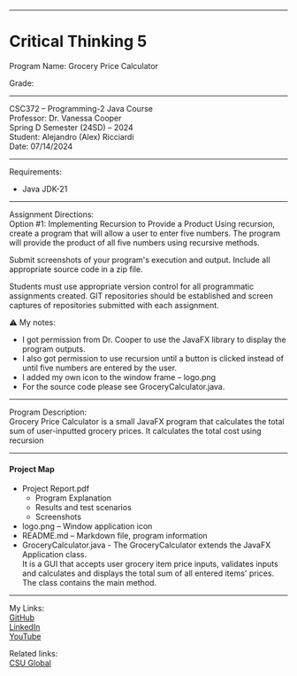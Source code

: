 ﻿-----------------------------------------------------------------------------------------------------------------------------
# Critical Thinking 5
Program Name: Grocery Price Calculator  

Grade:  

-----------------------------------------------------------------------------------------------------------------------------

CSC372 – Programming-2 Java Course  
Professor: Dr. Vanessa Cooper  
Spring D Semester (24SD) – 2024  
Student: Alejandro (Alex) Ricciardi  
Date: 07/14/2024   

-----------------------------------------------------------------------------------------------------------------------------

Requirements:  
- Java JDK-21  

-----------------------------------------------------------------------------------------------------------------------------

Assignment Directions:    
Option #1:  Implementing Recursion to Provide a Product
Using recursion, create a program that will allow a user to enter five numbers. The program will provide the product of all five numbers using recursive methods.  

Submit screenshots of your program's execution and output. Include all appropriate source code in a zip file.  

Students must use appropriate version control for all programmatic assignments created. GIT repositories should be established and screen captures of repositories submitted with each assignment.  

⚠️ My notes:   
-	I got permission from Dr. Cooper to use the JavaFX library to display the program outputs.  
-	I also got permission to use recursion until a button is clicked instead of until five numbers are entered by the user.  
-	I added my own icon to the window frame – logo.png  
-	For the source code please see GroceryCalculator.java.  

-----------------------------------------------------------------------------------------------------------------------------

Program Description:  
Grocery Price Calculator is a small JavaFX program that calculates the total sum of user-inputted grocery prices. It calculates the total cost using recursion    

-----------------------------------------------------------------------------------------------------------------------------

#### Project Map
- Project Report.pdf  
	- Program Explanation  
	- Results and test scenarios   
	- Screenshots
- logo.png – Window application icon  
- README.md – Markdown file, program information
- GroceryCalculator.java - The GroceryCalculator extends the JavaFX Application class.  
It is a GUI that accepts user grocery item price inputs, validates inputs and calculates and displays the total sum of all entered items' prices. The class contains the main method. 
 


-----------------------------------------------------------------------------------------------------------------------------

My Links:   
[GitHub](https://github.com/Omegapy)  
[LinkedIn](https://www.linkedin.com/in/alex-ricciardi/)   
[YouTube](https://www.youtube.com/channel/UC4rMaQ7sqywMZkfS1xGh2AA)

Related links:  
[CSU Global](https://csuglobal.edu/) 

